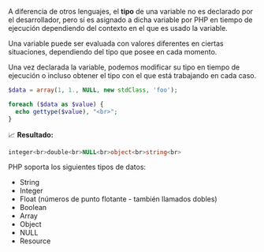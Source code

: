 A diferencia de otros lenguajes, el **tipo** de una variable no es declarado por el desarrollador, pero sí es asignado a dicha variable por PHP en tiempo de ejecución dependiendo del contexto en el que es usado la variable.

Una variable puede ser evaluada con valores diferentes en ciertas situaciones, dependiendo del tipo que posee en cada momento.

Una vez declarada la variable, podemos modificar su tipo en tiempo de ejecución o incluso obtener el tipo con el que está trabajando en cada caso.

```php
$data = array(1, 1., NULL, new stdClass, 'foo');

foreach ($data as $value) {
  echo gettype($value), "<br>";
}
```
📈 **Resultado:**
```php
integer<br>double<br>NULL<br>object<br>string<br>
```

PHP soporta los siguientes tipos de datos:

* String
* Integer
* Float (números de punto flotante - también llamados dobles)
* Boolean
* Array
* Object
* NULL
* Resource
